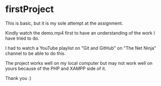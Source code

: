 # firstProject

This is basic, but it is my sole attempt at the assignment.

Kindly watch the demo.mp4 first to have an understanding of the work I have tried to do.

I had to watch a YouTube playlist on "Git and GitHub" on "The Net Ninja" channel to be able to do this.

The project works well on my local computer but may not work well on yours because of the PHP and XAMPP side of it.

Thank you :)
